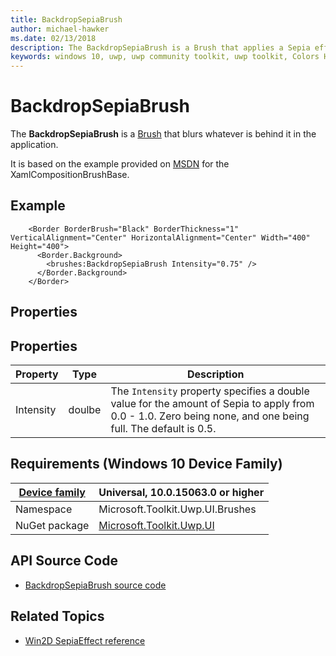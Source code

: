 ```yaml
---
title: BackdropSepiaBrush
author: michael-hawker
ms.date: 02/13/2018
description: The BackdropSepiaBrush is a Brush that applies a Sepia effect to whatever is behind it in the application.
keywords: windows 10, uwp, uwp community toolkit, uwp toolkit, Colors Helper
---
```


# BackdropSepiaBrush

The **BackdropSepiaBrush** is a [Brush](https://docs.microsoft.com/en-us/uwp/api/windows.ui.xaml.media.brush) that blurs whatever is behind it in the application.

It is based on the example provided on [MSDN](https://docs.microsoft.com/en-us/uwp/api/windows.ui.xaml.media.xamlcompositionbrushbase) for the XamlCompositionBrushBase.

## Example

```xaml
    <Border BorderBrush="Black" BorderThickness="1" VerticalAlignment="Center" HorizontalAlignment="Center" Width="400" Height="400">
      <Border.Background>
        <brushes:BackdropSepiaBrush Intensity="0.75" />
      </Border.Background>
    </Border>
```

## Properties

## Properties

| Property | Type | Description |
| -- | -- | -- |
| Intensity | doulbe | The `Intensity` property specifies a double value for the amount of Sepia to apply from 0.0 - 1.0.  Zero being none, and one being full.  The default is 0.5. |

## Requirements (Windows 10 Device Family)

| [Device family](http://go.microsoft.com/fwlink/p/?LinkID=526370) | Universal, 10.0.15063.0 or higher |
| --- | --- |
| Namespace | Microsoft.Toolkit.Uwp.UI.Brushes |
| NuGet package | [Microsoft.Toolkit.Uwp.UI](https://www.nuget.org/packages/Microsoft.Toolkit.Uwp.UI/) |

## API Source Code

- [BackdropSepiaBrush source code](https://github.com/Microsoft/UWPCommunityToolkit/blob/master/Microsoft.Toolkit.Uwp/Brushes/BackdropSepiaBrush.cs)

## Related Topics

- [Win2D SepiaEffect reference](http://microsoft.github.io/Win2D/html/T_Microsoft_Graphics_Canvas_Effects_SepiaEffect.htm)
